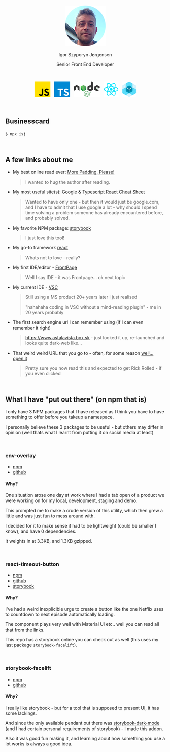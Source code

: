<div>
  <p>&nbsp;</p>
  <p>&nbsp;</p>
  <p align="center">
    <img src="https://raw.githubusercontent.com/IgorSzyporyn/businesscard/master/assets/avatar.png" alt="Igor Szyporyn Jørgensen" title="Igor Szyporyn Jørgensen" />
  </p>
  <p align="center">
    Igor Szyporyn Jørgensen
  </p>
  <p align="center">
    Senior Front End Developer
  </p>
  <p>&nbsp;</p>
  <p align="center">
    <a href="https://developer.mozilla.org/en-US/docs/Web/JavaScript" title="Javascript"><img src="https://raw.githubusercontent.com/IgorSzyporyn/businesscard/master/assets/logo-javascript.png" alt="javascript" /></a>
    &nbsp;&nbsp;<a href="https://www.typescriptlang.org/" title="Typescript"><img src="https://raw.githubusercontent.com/IgorSzyporyn/businesscard/master/assets/logo-typescript.png" alt="typescript" /></a>
    &nbsp;&nbsp;<a href="https://nodejs.org/en/" title="NodeJS"><img src="https://raw.githubusercontent.com/IgorSzyporyn/businesscard/master/assets/logo-nodejs.png" alt="nodejs" /></a>
    &nbsp;&nbsp;<a href="https://reactjs.org/" title="React"><img src="https://raw.githubusercontent.com/IgorSzyporyn/businesscard/master/assets/logo-react.png" alt="react" /></a>
    &nbsp;&nbsp;<a href="https://www.sencha.com/products/extjs/" title="Sencha ExtJS"><img src="https://raw.githubusercontent.com/IgorSzyporyn/businesscard/master/assets/logo-sencha-extjs.png" alt="sencha extjs" /></a>
  </p>
</div>

<p>&nbsp;</p>

## Businesscard

```js
$ npx isj
```

<p>&nbsp;</p>

## A few links about me

- My best online read ever: [More Padding, Please!](https://medium.com/wayfair-design/more-padding-please-b95e19422acc)
  
  >I wanted to hug the author after reading.

- My most useful site(s): [Google](https://www.google.com/) & [Typescript React Cheat Sheet](https://www.saltycrane.com/cheat-sheets/typescript/react/latest/)

  >Wanted to have only one - but then it would just be google.com, and I have to admit that I use google a lot - why should I spend time solving a problem someone has already encountered before, and probably solved.

- My favorite NPM package: [storybook](https://www.npmjs.com/package/storybook)
  
  >I just love this tool!

- My go-to framework [react](https://reactjs.org/)

  >Whats not to love - really?

- My first IDE/editor - [FrontPage](https://en.wikipedia.org/wiki/Microsoft_FrontPage)

  >Well I say IDE - it was Frontpage... ok next topic

- My current IDE - [VSC](https://code.visualstudio.com/)

  >Still using a MS product 20+ years later I just realised
  >
  >"hahahaha coding in VSC without a mind-reading plugin" - me in 20 years probably

- The first search engine url I can remember using (if I can even remember it right)

  >https://www.astalavista.box.sk - just looked it up, re-launched and looks quite dark-web like...

- That weird weird URL that you go to - often, for some reason [well... open it](https://zbag.roundshot.com/matterhornglacierparadise/ "ah ah ahh (ok go look bottom left then)")

  >Pretty sure you now read this and expected to get Rick Rolled - if you even clicked

<p>&nbsp;</p>

## What I have "put out there" (on npm that is)

I only have 3 NPM packages that I have released as I think you have to have something to offer before you takeup a namespace.

I personally believe these 3 packages to be useful - but others may differ in opinion (well thats what I learnt from putting it on social media at least)

<p>&nbsp;</p>

### env-overlay
- [npm](https://www.npmjs.com/package/env-overlay)
- [github](https://github.com/IgorSzyporyn/env-overlay)

#### Why?
One situation arose one day at work where I had a tab open of a product we were working on for my local, development, staging and demo.

This prompted me to make a crude version of this utility, which then grew a little and was just fun to mess around with.

I decided for it to make sense it had to be lightweight (could be smaller I know), and have 0 dependencies.

It weights in at 3.3KB, and 1.3KB gzipped.

<p>&nbsp;</p>

### react-timeout-button
- [npm](https://www.npmjs.com/package/react-timeout-button)
- [github](https://github.com/IgorSzyporyn/react-timeout-button)
- [storybook](https://igorszyporyn.github.io/react-timeout-button)

#### Why?
I've had a weird inexplicible urge to create a button like the one Netflix uses to countdown to next episode automatically loading.

The component plays very well with Material UI etc.. well you can read all that from the links.

This repo has a storybook online you can check out as well (this uses my last package `storybook-facelift`).

<p>&nbsp;</p>

### storybook-facelift
- [npm](https://www.npmjs.com/package/storybook-facelift)
- [github](https://github.com/IgorSzyporyn/storybook-facelift)

#### Why?
I really like storybook - but for a tool that is supposed to present UI, it has some lackings.

And since the only available pendant out there was [storybook-dark-mode](https://github.com/hipstersmoothie/storybook-dark-mode) (and I had certain personal requirements of storybook) - I made this addon.

Also it was good fun making it, and learning about how something you use a lot works is always a good idea.



